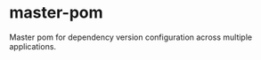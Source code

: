 master-pom
==========

Master pom for dependency version configuration across multiple applications.